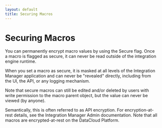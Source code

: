 ```yaml
---
layout: default
title: Securing Macros
---
```

# Securing Macros

You can permanently encrypt macro values by using the Secure flag. Once a macro is flagged as secure, it can never be read outside of the integration engine runtime.

When you set a macro as secure, it is masked at all levels of the Integration Manager application and can never be "revealed" directly, including from the UI, the API, or any logging mechanism.

Note that secure macros can still be edited and/or deleted by users with write permission to the macro parent object, but the value can never be viewed (by anyone).

Semantically, this is often referred to as API encryption. For encryption-at-rest details, see the Integration Manager Admin documentation. Note that all macros are encrypted-at-rest on the DataCloud Platform.